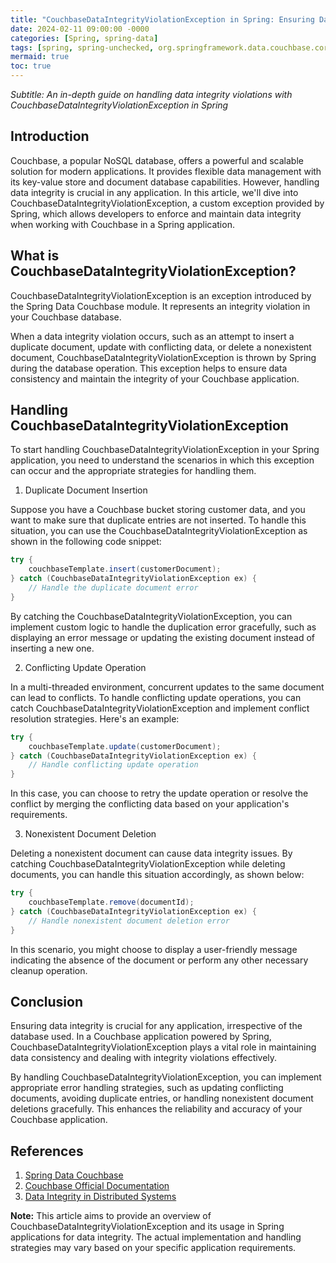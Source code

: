 ```yaml
---
title: "CouchbaseDataIntegrityViolationException in Spring: Ensuring Data Integrity in Your Couchbase Application"
date: 2024-02-11 09:00:00 -0000
categories: [Spring, spring-data]
tags: [spring, spring-unchecked, org.springframework.data.couchbase.core]
mermaid: true
toc: true
---
```



*Subtitle: An in-depth guide on handling data integrity violations with CouchbaseDataIntegrityViolationException in Spring*

Introduction
--------------

Couchbase, a popular NoSQL database, offers a powerful and scalable solution for modern applications. It provides flexible data management with its key-value store and document database capabilities. However, handling data integrity is crucial in any application. In this article, we'll dive into CouchbaseDataIntegrityViolationException, a custom exception provided by Spring, which allows developers to enforce and maintain data integrity when working with Couchbase in a Spring application.

What is CouchbaseDataIntegrityViolationException?
--------------------------------------------------

CouchbaseDataIntegrityViolationException is an exception introduced by the Spring Data Couchbase module. It represents an integrity violation in your Couchbase database.

When a data integrity violation occurs, such as an attempt to insert a duplicate document, update with conflicting data, or delete a nonexistent document, CouchbaseDataIntegrityViolationException is thrown by Spring during the database operation. This exception helps to ensure data consistency and maintain the integrity of your Couchbase application.

Handling CouchbaseDataIntegrityViolationException
-------------------------------------------------

To start handling CouchbaseDataIntegrityViolationException in your Spring application, you need to understand the scenarios in which this exception can occur and the appropriate strategies for handling them.

1. Duplicate Document Insertion

Suppose you have a Couchbase bucket storing customer data, and you want to make sure that duplicate entries are not inserted. To handle this situation, you can use the CouchbaseDataIntegrityViolationException as shown in the following code snippet:

```java
try {
    couchbaseTemplate.insert(customerDocument);
} catch (CouchbaseDataIntegrityViolationException ex) {
    // Handle the duplicate document error
}
```

By catching the CouchbaseDataIntegrityViolationException, you can implement custom logic to handle the duplication error gracefully, such as displaying an error message or updating the existing document instead of inserting a new one.

2. Conflicting Update Operation

In a multi-threaded environment, concurrent updates to the same document can lead to conflicts. To handle conflicting update operations, you can catch CouchbaseDataIntegrityViolationException and implement conflict resolution strategies. Here's an example:

```java
try {
    couchbaseTemplate.update(customerDocument);
} catch (CouchbaseDataIntegrityViolationException ex) {
    // Handle conflicting update operation
}
```

In this case, you can choose to retry the update operation or resolve the conflict by merging the conflicting data based on your application's requirements.

3. Nonexistent Document Deletion

Deleting a nonexistent document can cause data integrity issues. By catching CouchbaseDataIntegrityViolationException while deleting documents, you can handle this situation accordingly, as shown below:

```java
try {
    couchbaseTemplate.remove(documentId);
} catch (CouchbaseDataIntegrityViolationException ex) {
    // Handle nonexistent document deletion error
}
```

In this scenario, you might choose to display a user-friendly message indicating the absence of the document or perform any other necessary cleanup operation.

Conclusion
----------

Ensuring data integrity is crucial for any application, irrespective of the database used. In a Couchbase application powered by Spring, CouchbaseDataIntegrityViolationException plays a vital role in maintaining data consistency and dealing with integrity violations effectively.

By handling CouchbaseDataIntegrityViolationException, you can implement appropriate error handling strategies, such as updating conflicting documents, avoiding duplicate entries, or handling nonexistent document deletions gracefully. This enhances the reliability and accuracy of your Couchbase application.

References
----------

1. [Spring Data Couchbase](https://docs.spring.io/spring-data/couchbase/docs/current/reference/html/)
2. [Couchbase Official Documentation](https://docs.couchbase.com/home/introduction.html)
3. [Data Integrity in Distributed Systems](https://en.wikipedia.org/wiki/Data_integrity)

**Note:** This article aims to provide an overview of CouchbaseDataIntegrityViolationException and its usage in Spring applications for data integrity. The actual implementation and handling strategies may vary based on your specific application requirements.